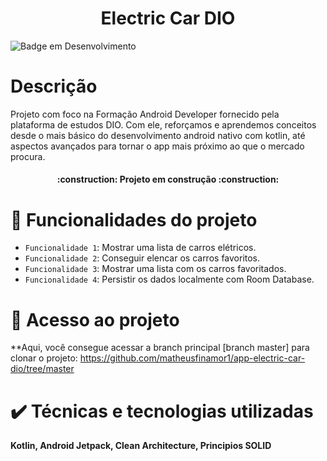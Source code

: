 <h1 align="center"> Electric Car DIO </h1>

![Badge em Desenvolvimento](http://img.shields.io/static/v1?label=STATUS&message=EM%20DESENVOLVIMENTO&color=GREEN&style=for-the-badge)

# Descrição
Projeto com foco na Formação Android Developer fornecido pela plataforma de estudos DIO.
Com ele, reforçamos e aprendemos conceitos desde o mais básico do desenvolvimento android nativo com kotlin, até aspectos avançados para tornar o app mais próximo ao que o mercado procura.


<h4 align="center"> 
    :construction:  Projeto em construção  :construction:
</h4>

# :hammer: Funcionalidades do projeto

- `Funcionalidade 1`: Mostrar uma lista de carros elétricos.
- `Funcionalidade 2`: Conseguir elencar os carros favoritos.
- `Funcionalidade 3`: Mostrar uma lista com os carros favoritados.
- `Funcionalidade 4`: Persistir os dados localmente com Room Database.

# 📁 Acesso ao projeto

**Aqui, você consegue acessar a branch principal [branch master] para clonar o projeto: https://github.com/matheusfinamor1/app-electric-car-dio/tree/master

# :heavy_check_mark: Técnicas e tecnologias utilizadas

**Kotlin, Android Jetpack, Clean Architecture, Principios SOLID**
